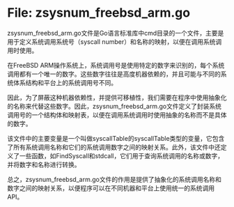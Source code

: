 # File: zsysnum_freebsd_arm.go

zsysnum_freebsd_arm.go文件是Go语言标准库中cmd目录的一个文件，主要是用于定义系统调用系统号（syscall number）和名称的映射，以便在调用系统调用时使用。

在FreeBSD ARM操作系统上，系统调用号是使用特定的数字来识别的，每个系统调用都有一个唯一的数字。这些数字往往是高度机器依赖的，并且可能与不同的系统体系结构和平台上的系统调用号不同。

因此，为了屏蔽这种机器依赖性，并提供可移植性，我们需要在程序中使用抽象化的名称来代替这些数字。因此，zsysnum_freebsd_arm.go文件定义了封装系统调用号的一个结构体和映射表，以便在调用系统调用时使用抽象的名称而不是具体的数字。

该文件中的主要变量是一个叫做syscallTable的syscallTable类型的变量，它包含了所有系统调用名称和它们的系统调用数字之间的映射关系。此外，该文件中还定义了一些函数，如FindSyscall和stdcall，它们用于查询系统调用的名称或数字，并将数字和名称进行转换。

总之，zsysnum_freebsd_arm.go文件的作用是提供了抽象化的系统调用名称和数字之间的映射关系，以便程序可以在不同机器和平台上使用统一的系统调用API。

